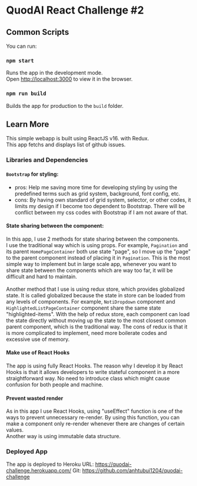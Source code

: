 # QuodAI React Challenge #2


## Common Scripts

You can run:

### `npm start`

Runs the app in the development mode.\
Open [http://localhost:3000](http://localhost:3000) to view it in the browser.

### `npm run build`

Builds the app for production to the `build` folder.

## Learn More

This simple webapp is built using ReactJS v16. with Redux.\
This app fetchs and displays list of github issues.

### Libraries and Dependencies

#### `Bootstrap` for styling:
+ pros: Help me saving more time for developing styling by using the predefined terms such as grid system, background, font config, etc.
+ cons: By having own standard of grid system, selector, or other codes, it limits my design if I become too dependent to Bootstrap. There will be conflict between my css codes with Bootstrap if I am not aware of that.

#### State sharing between the component:
In this app, I use 2 methods for state sharing between the components.\
I use the traditional way which is using props. For example, `Pagination` and its parent `HomePageContainer` both use state "page", so I move up the "page" to the parent component instead of placing it in `Pagination`. This is the most simple way to implement but in large scale app, whenever you want to share state between the components which are way too far, it will be difficult and hard to maintain.\
\
Another method that I use is using redux store, which provides globalized state. It is called globalized because the state in store can be loaded from any levels of components. For example, `NotiDropdown` component and `HighlightedListPageContainer` component share the same state "highlighted-items". With the help of redux store, each component can load the state directly without moving up the state to the most closest common parent component, which is the traditional way. The cons of redux is that it is more complicated to implement, need more boilerate codes and excessive use of memory.

#### Make use of React Hooks
The app is using fully React Hooks. The reason why I develop it by React Hooks is that it allows developers to write stateful component in a more straightforward way. No need to introduce class which might cause confusion for both people and machine. 

#### Prevent wasted render
As in this app I use React Hooks, using "useEffect" function is one of the ways to prevent unnecessary re-render. By using this function, you can make a component only re-render whenever there are changes of certain values.\
Another way is using immutable data structure.


### Deployed App
The app is deployed to Heroku
URL: https://quodai-challenge.herokuapp.com/
Git: https://github.com/anhtubui1204/quodai-challenge

